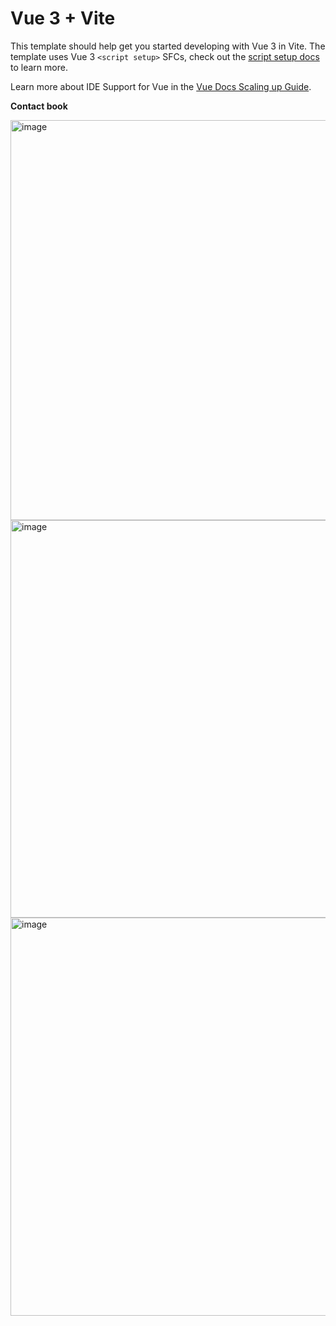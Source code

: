 # Vue 3 + Vite

This template should help get you started developing with Vue 3 in Vite. The template uses Vue 3 `<script setup>` SFCs, check out the [script setup docs](https://v3.vuejs.org/api/sfc-script-setup.html#sfc-script-setup) to learn more.

Learn more about IDE Support for Vue in the [Vue Docs Scaling up Guide](https://vuejs.org/guide/scaling-up/tooling.html#ide-support).

**Contact book**

<img width="1366" height="640" alt="image" src="https://github.com/user-attachments/assets/aac05dbe-c075-443f-a22e-cd173e4d98c4" />

<img width="1366" height="636" alt="image" src="https://github.com/user-attachments/assets/09bde7ca-46bd-4aee-a0d7-47fd1a806a82" />

<img width="1366" height="637" alt="image" src="https://github.com/user-attachments/assets/55cd5cd6-ccf2-47bd-bc81-9e8ba4abddbd" />


